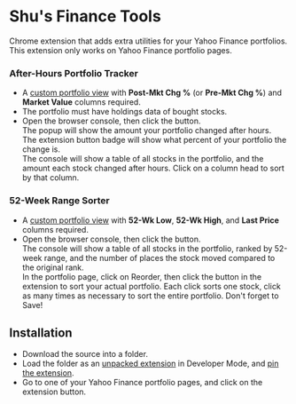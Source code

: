 # Shu's Finance Tools
Chrome extension that adds extra utilities for your Yahoo Finance portfolios.  
This extension only works on Yahoo Finance portfolio pages.

### After-Hours Portfolio Tracker
- A [custom portfolio view](https://help.yahoo.com/kb/set-custom-views-portfolios-sln5231.html) with **Post-Mkt Chg %** (or **Pre-Mkt Chg %**) and **Market Value** columns required.
- The portfolio must have holdings data of bought stocks.
- Open the browser console, then click the button.  
  The popup will show the amount your portfolio changed after hours.  
  The extension button badge will show what percent of your portfolio the change is.  
  The console will show a table of all stocks in the portfolio, and the amount each stock changed after hours. Click on a column head to sort by that column.

### 52-Week Range Sorter
- A [custom portfolio view](https://help.yahoo.com/kb/set-custom-views-portfolios-sln5231.html) with **52-Wk Low**, **52-Wk High**, and **Last Price** columns required.
- Open the browser console, then click the button.  
  The console will show a table of all stocks in the portfolio, ranked by 52-week range, and the number of places the stock moved compared to the original rank.  
  In the portfolio page, click on Reorder, then click the button in the extension to sort your actual portfolio. Each click sorts one stock, click as many times as necessary to sort the entire portfolio. Don't forget to Save!

## Installation
- Download the source into a folder.
- Load the folder as an [unpacked extension](https://developer.chrome.com/docs/extensions/get-started/tutorial/hello-world#load-unpacked) in Developer Mode, and [pin the extension](https://developer.chrome.com/docs/extensions/get-started/tutorial/hello-world#pin_the_extension).
- Go to one of your Yahoo Finance portfolio pages, and click on the extension button.

